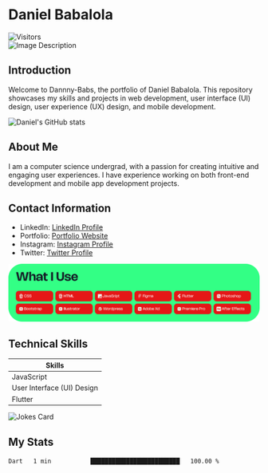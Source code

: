 # Daniel Babalola 
![Visitors](https://api.visitorbadge.io/api/visitors?path=https%3A%2F%2Fgithub.com%2FDannny-Babs%2FDannny-Babs&label=Visitors&labelColor=%23d9e3f0&countColor=%23555555)
</br>
![Image Description](public/images/hero.png)

## Introduction

Welcome to Dannny-Babs, the portfolio of Daniel Babalola. This repository showcases my skills and projects in web development, user interface (UI) design, user experience (UX) design, and mobile development.

![Daniel's GitHub stats](https://github-readme-stats.vercel.app/api?username=Dannny-Babs&show_icons=true&theme=transparent&&count_private=true)

## About Me

I am a computer science  undergrad, with a passion for creating intuitive and engaging user experiences. I have experience working on both front-end development and mobile app development projects.

## Contact Information

- LinkedIn: [LinkedIn Profile](https://www.linkedin.com/in/daniel-babalola)
- Portfolio: [Portfolio Website](https://dammydev.netlify.app)
- Instagram: [Instagram Profile](https://www.instagram.com/dammythedesigner)
- Twitter: [Twitter Profile](https://www.x.com/kng_lax)

![Image Description](public/images/tools.png)

## Technical Skills

|                                                                Skills                                                                     |
|-------------------------------------------------------------------------------------------------------------------------------------------|
| JavaScript                 | CSS                      | WordPress                   | Bootstrap                | HTML5                    |
| User Interface (UI) Design | Web Development          | User Experience (UX) Design | Figma                    | Front-End Development    |
| Flutter                    | Mobile Development       |




<div style="display: flex; flex-direction: row;">
   <img src="https://readme-jokes.vercel.app/api" alt="Jokes Card" width="50%" />
</div>

## My Stats

<!--START_SECTION:waka-->

```txt
Dart   1 min           █████████████████████████   100.00 %
```

<!--END_SECTION:waka-->


